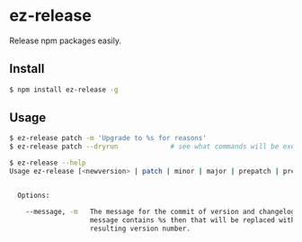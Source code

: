 # ez-release

Release npm packages easily.


## Install

```bash
$ npm install ez-release -g
```


## Usage


```bash
$ ez-release patch -m 'Upgrade to %s for reasons'
$ ez-release patch --dryrun             # see what commands will be executed
```

```bash
$ ez-release --help
Usage ez-release [<newversion> | patch | minor | major | prepatch | preminor | premajor | prerelease]


  Options:

    --message, -m   The message for the commit of version and changelog. If the
                    message contains %s then that will be replaced with the
                    resulting version number.

```
